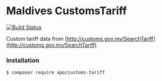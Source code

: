 # Maldives CustomsTariff
[![Build Status](https://travis-ci.org/afxal/CustomsTariff.svg?branch=master)](https://travis-ci.org/afxal/CustomsTariff)

Custom tariff data from [http://customs.gov.mv/SearchTariff](http://customs.gov.mv/SearchTariff)

### Installation

```sh
$ composer require apo/customs-tariff
```